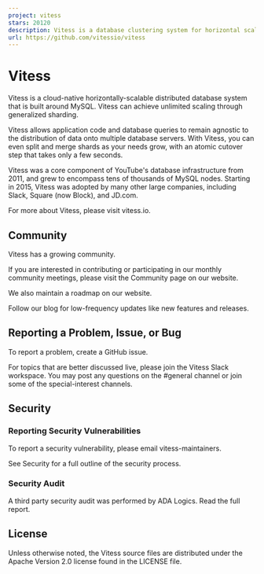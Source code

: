 ```yaml
---
project: vitess
stars: 20120
description: Vitess is a database clustering system for horizontal scaling of MySQL.
url: https://github.com/vitessio/vitess
---
```


Vitess
======

Vitess is a cloud-native horizontally-scalable distributed database system that is built around MySQL. Vitess can achieve unlimited scaling through generalized sharding.

Vitess allows application code and database queries to remain agnostic to the distribution of data onto multiple database servers. With Vitess, you can even split and merge shards as your needs grow, with an atomic cutover step that takes only a few seconds.

Vitess was a core component of YouTube's database infrastructure from 2011, and grew to encompass tens of thousands of MySQL nodes. Starting in 2015, Vitess was adopted by many other large companies, including Slack, Square (now Block), and JD.com.

For more about Vitess, please visit vitess.io.

Community
---------

Vitess has a growing community.

If you are interested in contributing or participating in our monthly community meetings, please visit the Community page on our website.

We also maintain a roadmap on our website.

Follow our blog for low-frequency updates like new features and releases.

Reporting a Problem, Issue, or Bug
----------------------------------

To report a problem, create a GitHub issue.

For topics that are better discussed live, please join the Vitess Slack workspace. You may post any questions on the #general channel or join some of the special-interest channels.

Security
--------

### Reporting Security Vulnerabilities

To report a security vulnerability, please email vitess-maintainers.

See Security for a full outline of the security process.

### Security Audit

A third party security audit was performed by ADA Logics. Read the full report.

License
-------

Unless otherwise noted, the Vitess source files are distributed under the Apache Version 2.0 license found in the LICENSE file.
